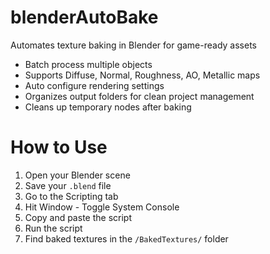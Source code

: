 # blenderAutoBake
Automates texture baking in Blender for game-ready assets

-  Batch process multiple objects
-  Supports Diffuse, Normal, Roughness, AO, Metallic maps
-  Auto configure rendering settings
-  Organizes output folders for clean project management
-  Cleans up temporary nodes after baking

# How to Use
1. Open your Blender scene
2. Save your `.blend` file
3. Go to the Scripting tab
4. Hit Window - Toggle System Console
5. Copy and paste the script
6. Run the script
7. Find baked textures in the `/BakedTextures/` folder
